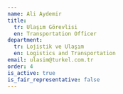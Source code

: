 ```yaml
---
name: Ali Aydemir
title:
  tr: Ulaşım Görevlisi
  en: Transportation Officer
department:
  tr: Lojistik ve Ulaşım
  en: Logistics and Transportation
email: ulasim@turkel.com.tr
order: 4
is_active: true
is_fair_representative: false
---
```

